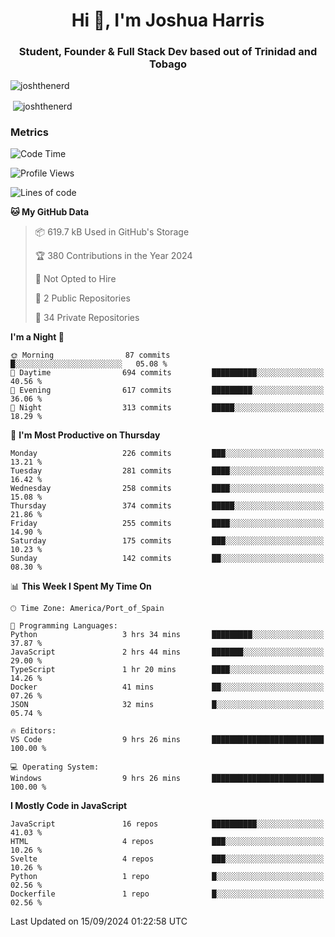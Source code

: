 <h1 align="center">Hi 👋, I'm Joshua Harris</h1>
<h3 align="center">Student, Founder & Full Stack Dev based out of Trinidad and Tobago</h3>

<p align="left"> <img src="https://komarev.com/ghpvc/?username=JoshTheDeveloperr" alt="joshthenerd" /> </p>

<p>&nbsp;<img align="center" src="https://github-readme-stats.vercel.app/api?username=JoshTheDeveloperr&show_icons=true&count_private=true" alt="joshthenerd" /></p>

### Metrics

<!--START_SECTION:waka-->
![Code Time](http://img.shields.io/badge/Code%20Time-925%20hrs%2043%20mins-blue)

![Profile Views](http://img.shields.io/badge/Profile%20Views-0-blue)

![Lines of code](https://img.shields.io/badge/From%20Hello%20World%20I%27ve%20Written-3.3%20million%20lines%20of%20code-blue)

**🐱 My GitHub Data** 

> 📦 619.7 kB Used in GitHub's Storage 
 > 
> 🏆 380 Contributions in the Year 2024
 > 
> 🚫 Not Opted to Hire
 > 
> 📜 2 Public Repositories 
 > 
> 🔑 34 Private Repositories 
 > 
**I'm a Night 🦉** 

```text
🌞 Morning                87 commits          █░░░░░░░░░░░░░░░░░░░░░░░░   05.08 % 
🌆 Daytime                694 commits         ██████████░░░░░░░░░░░░░░░   40.56 % 
🌃 Evening                617 commits         █████████░░░░░░░░░░░░░░░░   36.06 % 
🌙 Night                  313 commits         █████░░░░░░░░░░░░░░░░░░░░   18.29 % 
```
📅 **I'm Most Productive on Thursday** 

```text
Monday                   226 commits         ███░░░░░░░░░░░░░░░░░░░░░░   13.21 % 
Tuesday                  281 commits         ████░░░░░░░░░░░░░░░░░░░░░   16.42 % 
Wednesday                258 commits         ████░░░░░░░░░░░░░░░░░░░░░   15.08 % 
Thursday                 374 commits         █████░░░░░░░░░░░░░░░░░░░░   21.86 % 
Friday                   255 commits         ████░░░░░░░░░░░░░░░░░░░░░   14.90 % 
Saturday                 175 commits         ███░░░░░░░░░░░░░░░░░░░░░░   10.23 % 
Sunday                   142 commits         ██░░░░░░░░░░░░░░░░░░░░░░░   08.30 % 
```


📊 **This Week I Spent My Time On** 

```text
🕑︎ Time Zone: America/Port_of_Spain

💬 Programming Languages: 
Python                   3 hrs 34 mins       █████████░░░░░░░░░░░░░░░░   37.87 % 
JavaScript               2 hrs 44 mins       ███████░░░░░░░░░░░░░░░░░░   29.00 % 
TypeScript               1 hr 20 mins        ████░░░░░░░░░░░░░░░░░░░░░   14.26 % 
Docker                   41 mins             ██░░░░░░░░░░░░░░░░░░░░░░░   07.26 % 
JSON                     32 mins             █░░░░░░░░░░░░░░░░░░░░░░░░   05.74 % 

🔥 Editors: 
VS Code                  9 hrs 26 mins       █████████████████████████   100.00 % 

💻 Operating System: 
Windows                  9 hrs 26 mins       █████████████████████████   100.00 % 
```

**I Mostly Code in JavaScript** 

```text
JavaScript               16 repos            ██████████░░░░░░░░░░░░░░░   41.03 % 
HTML                     4 repos             ███░░░░░░░░░░░░░░░░░░░░░░   10.26 % 
Svelte                   4 repos             ███░░░░░░░░░░░░░░░░░░░░░░   10.26 % 
Python                   1 repo              █░░░░░░░░░░░░░░░░░░░░░░░░   02.56 % 
Dockerfile               1 repo              █░░░░░░░░░░░░░░░░░░░░░░░░   02.56 % 
```




 Last Updated on 15/09/2024 01:22:58 UTC
<!--END_SECTION:waka-->
